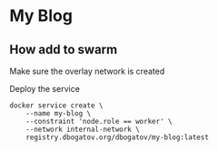 # My Blog

## How add to swarm

Make sure the overlay network is created

Deploy the service

```
docker service create \
	--name my-blog \
	--constraint 'node.role == worker' \
	--network internal-network \
	registry.dbogatov.org/dbogatov/my-blog:latest
```

